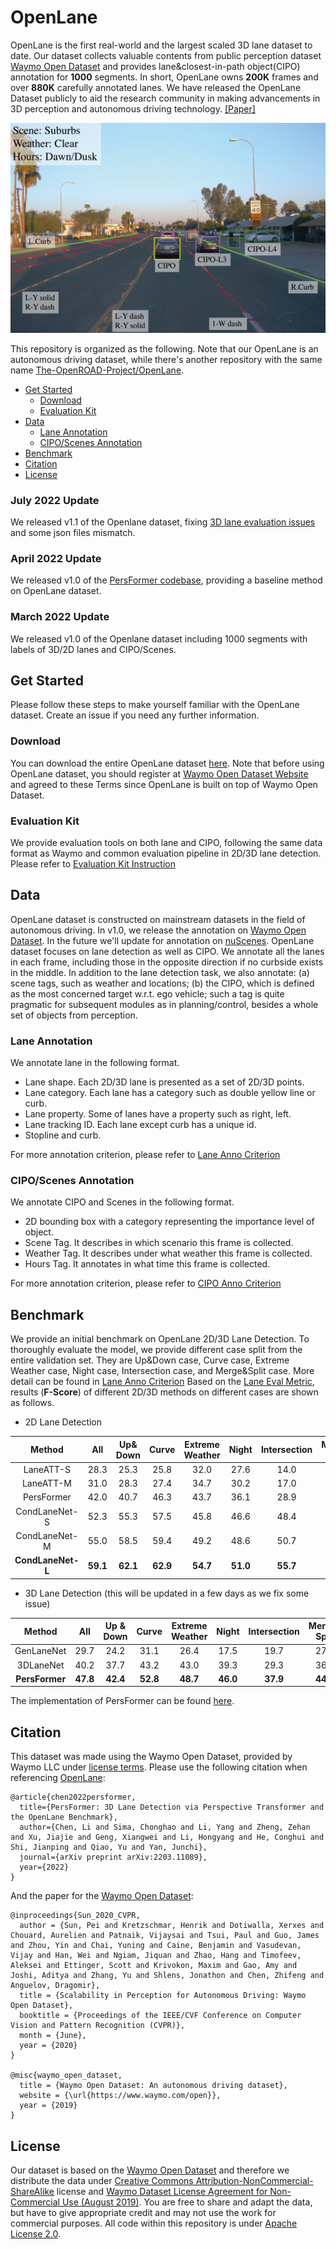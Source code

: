 # OpenLane
OpenLane is the first real-world and the largest scaled 3D lane dataset to date. Our dataset collects valuable contents from public perception dataset [Waymo Open Dataset](https://waymo.com/open/data/perception/) and provides lane&closest-in-path object(CIPO) annotation for **1000** segments. In short, OpenLane owns **200K** frames and over **880K** carefully annotated lanes. We have released the OpenLane Dataset publicly to aid the research community in making advancements in 3D perception and autonomous driving technology.  [[Paper]](https://arxiv.org/abs/2203.11089)

![](imgs/overview.jpg) 

This repository is organized as the following. Note that our OpenLane is an autonomous driving dataset, while there's another repository with the same name [The-OpenROAD-Project/OpenLane](https://github.com/The-OpenROAD-Project/OpenLane). 
- [Get Started](#get-started)
  - [Download](#download)
  - [Evaluation Kit](#evaluation-kit)
- [Data](#data)
  - [Lane Annotation](#lane-annotation)
  - [CIPO/Scenes Annotation](#ciposcenes-annotation)
- [Benchmark](#benchmark)
- [Citation](#citation)
- [License](#license)

### July 2022 Update
We released v1.1 of the Openlane dataset, fixing [3D lane evaluation issues](https://github.com/OpenPerceptionX/OpenLane/issues/15) and some json files mismatch.

### April 2022 Update
We released v1.0 of the [PersFormer codebase](https://github.com/OpenPerceptionX/PersFormer_3DLane), providing a baseline method on OpenLane dataset.

### March 2022 Update
We released v1.0 of the Openlane dataset including 1000 segments with labels of 3D/2D lanes and CIPO/Scenes.
  
## Get Started
Please follow these steps to make yourself familiar with the OpenLane dataset. Create an issue if you need any further information.
### Download
You can download the entire OpenLane dataset [here](data/README.md). Note that before using OpenLane dataset, you should register at [Waymo Open Dataset Website](waymo.com/open) and agreed to these Terms since OpenLane is built on top of Waymo Open Dataset.

### Evaluation Kit
We provide evaluation tools on both lane and CIPO, following the same data format as Waymo and common evaluation pipeline in 2D/3D lane detection. Please refer to [Evaluation Kit Instruction](eval/README.md)
  
## Data
OpenLane dataset is constructed on mainstream datasets in the field of autonomous driving. In v1.0, we release the annotation on [Waymo Open Dataset](https://waymo.com/open/data/perception/). In the future we'll update for annotation on [nuScenes](https://www.nuscenes.org/nuscenes). 
OpenLane dataset focuses on lane detection as well as CIPO. We annotate all the lanes in each frame, including those in the opposite direction if no curbside exists in the middle. In addition to the lane detection task, we also annotate: (a) scene tags, such as weather and locations; (b) the CIPO, which is defined as the most concerned target w.r.t. ego vehicle; such a tag is quite pragmatic for subsequent modules as in planning/control, besides a whole set of objects from perception.

### Lane Annotation
We annotate lane in the following format.
- Lane shape. Each 2D/3D lane is presented as a set of 2D/3D points.
- Lane category. Each lane has a category such as double yellow line or curb.
- Lane property. Some of lanes have a property such as right, left.
- Lane tracking ID. Each lane except curb has a unique id. 
- Stopline and curb.

For more annotation criterion, please refer to [Lane Anno Criterion](anno_criterion/Lane/README.md)

### CIPO/Scenes Annotation
We annotate CIPO and Scenes in the following format.
- 2D bounding box with a category representing the importance level of object. 
- Scene Tag. It describes in which scenario this frame is collected.
- Weather Tag. It describes under what weather this frame is collected.
- Hours Tag. It annotates in what time this frame is collected.

For more annotation criterion, please refer to [CIPO Anno Criterion](anno_criterion/CIPO/README.md)
  
## Benchmark
We provide an initial benchmark on OpenLane 2D/3D Lane Detection. To thoroughly evaluate the model, we provide different case split from the entire validation set. They are Up&Down case, Curve case, Extreme Weather case, Night case, Intersection case, and Merge&Split case. More detail can be found in [Lane Anno Criterion](anno_criterion/Lane/README.md)
Based on the [Lane Eval Metric](eval/LANE_evaluation/README.md), results (**F-Score**) of different 2D/3D methods on different cases are shown as follows. 
- 2D Lane Detection 
  
| Method     | All  | Up&<br>Down | Curve | Extreme<br>Weather | Night | Intersection | Merge&<br>Split |
| :----:     |:----:|:----:|:----:|:----:|:----:|:----:|:----:|
| LaneATT-S  | 28.3 | 25.3 | 25.8 | 32.0 | 27.6 | 14.0 | 24.3 | 
| LaneATT-M  | 31.0 | 28.3 | 27.4 | 34.7 | 30.2 | 17.0 | 26.5 | 
| PersFormer | 42.0 | 40.7 | 46.3 | 43.7 | 36.1 | 28.9 | 41.2 |  
| CondLaneNet-S | 52.3 | 55.3 | 57.5 | 45.8 | 46.6 | 48.4 | 45.5 | 
| CondLaneNet-M | 55.0 | 58.5 | 59.4 | 49.2 | 48.6 | 50.7 | 47.8 | 
|**CondLaneNet-L**|**59.1**|**62.1**|**62.9**|**54.7**|**51.0**|**55.7**|**52.3**|  

- 3D Lane Detection  (this will be updated in a few days as we fix some issue)
  
| Method     | All  | Up &<br>Down | Curve | Extreme<br>Weather | Night | Intersection | Merge&<br>Split |  
| :----:     |:----:|:----:|:----:|:----:|:----:|:----:|:----:|  
| GenLaneNet | 29.7 | 24.2 | 31.1 | 26.4 | 17.5 | 19.7 | 27.4 |  
| 3DLaneNet  | 40.2 | 37.7 | 43.2 | 43.0 | 39.3 | 29.3 | 36.5 |  
|**PersFormer**|**47.8**|**42.4**|**52.8**|**48.7**|**46.0**|**37.9**|**44.6**|  

The implementation of PersFormer can be found [here](https://github.com/OpenPerceptionX/PersFormer_3DLane).

## Citation
This dataset was made using the Waymo Open Dataset, provided by Waymo LLC under [license terms](waymo.com/open). 
Please use the following citation when referencing [OpenLane](https://arxiv.org/abs/2203.11089):

    @article{chen2022persformer,
      title={PersFormer: 3D Lane Detection via Perspective Transformer and the OpenLane Benchmark},
      author={Chen, Li and Sima, Chonghao and Li, Yang and Zheng, Zehan and Xu, Jiajie and Geng, Xiangwei and Li, Hongyang and He, Conghui and Shi, Jianping and Qiao, Yu and Yan, Junchi},
      journal={arXiv preprint arXiv:2203.11089},
      year={2022}
    }
And the paper for the [Waymo Open Dataset](https://waymo.com/open/data/perception/):

    @inproceedings{Sun_2020_CVPR, 
      author = {Sun, Pei and Kretzschmar, Henrik and Dotiwalla, Xerxes and Chouard, Aurelien and Patnaik, Vijaysai and Tsui, Paul and Guo, James and Zhou, Yin and Chai, Yuning and Caine, Benjamin and Vasudevan, Vijay and Han, Wei and Ngiam, Jiquan and Zhao, Hang and Timofeev, Aleksei and Ettinger, Scott and Krivokon, Maxim and Gao, Amy and Joshi, Aditya and Zhang, Yu and Shlens, Jonathon and Chen, Zhifeng and Anguelov, Dragomir}, 
      title = {Scalability in Perception for Autonomous Driving: Waymo Open Dataset}, 
      booktitle = {Proceedings of the IEEE/CVF Conference on Computer Vision and Pattern Recognition (CVPR)}, 
      month = {June}, 
      year = {2020}
    }
    
    @misc{waymo_open_dataset, 
      title = {Waymo Open Dataset: An autonomous driving dataset}, 
      website = {\url{https://www.waymo.com/open}}, 
      year = {2019} 
    }
## License
Our dataset is based on the [Waymo Open Dataset](https://waymo.com/open/data/perception/) and therefore we distribute the data under [Creative Commons Attribution-NonCommercial-ShareAlike](https://creativecommons.org/licenses/by-nc-sa/4.0/) license and [Waymo Dataset License Agreement for Non-Commercial Use (August 2019)](https://waymo.com/open/terms/). You are free to share and adapt the data, but have to give appropriate credit and may not use the work for commercial purposes.
All code within this repository is under [Apache License 2.0](https://www.apache.org/licenses/LICENSE-2.0).
